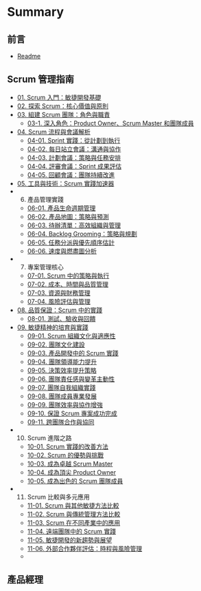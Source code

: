# Summary

## 前言
* [Readme](README.md)


## Scrum 管理指南
* [01. Scrum 入門：敏捷開發基礎](/Scrum/Scrum-01-introduction.md)
* [02. 探索 Scrum：核心價值與原則](/Scrum/Scrum-02-values.md)
* [03. 組建 Scrum 團隊：角色與職責](/Scrum/Scrum-03-00-roles.md)
  * [03-1. 深入角色：Product Owner、Scrum Master 和團隊成員](/Scrum/Scrum-03-01-roles-details.md)
* [04. Scrum 流程與會議解析](/Scrum/Scrum-04-00-process.md)
  * [04-01. Sprint 實踐：從計劃到執行](/Scrum/Scrum-04-01-sprint.md)
  * [04-02. 每日站立會議：溝通與協作](/Scrum/Scrum-04-02-daily-standup.md)
  * [04-03. 計劃會議：策略與任務安排](/Scrum/Scrum-04-03-planning-meeting.md)
  * [04-04. 評審會議：Sprint 成果評估](/Scrum/Scrum-04-04-review-meeting.md)
  * [04-05. 回顧會議：團隊持續改進](/Scrum/Scrum-04-05-retrospective.md)
* [05. 工具與技術：Scrum 實踐加速器](/Scrum/Scrum-05-tools.md)
* 06. 產品管理實踐
  * [06-01. 產品生命週期管理](/Scrum/Scrum-06-01-product-lifecycle.md)
  * [06-02. 產品地圖：策略與預測](/Scrum/Scrum-06-02-roadmap.md)
  * [06-03. 待辦清單：高效組織與管理](/Scrum/Scrum-06-03-backlog.md)
  * [06-04. Backlog Grooming：策略與規劃](/Scrum/Scrum-06-04-backlog-grooming.md)
  * [06-05. 任務分派與優先順序估計](/Scrum/Scrum-06-05-estimation.md)
  * [06-06. 速度與燃盡圖分析](/Scrum/Scrum-06-06-velocity.md)
* 07. 專案管理核心
  * [07-01. Scrum 中的策略與執行](/Scrum/Scrum-07-01-strategy-planning.md)
  * [07-02. 成本、時間與品質管理](/Scrum/Scrum-07-02-cost-time-quality.md)
  * [07-03. 資源與財務管理](/Scrum/Scrum-07-03-resource-financial.md)
  * [07-04. 風險評估與管理](/Scrum/Scrum-07-04-risk-assessment.md)
* [08. 品質保證：Scrum 中的實踐](/Scrum/Scrum-08-00-quality-assurance.md)
  * [08-01. 測試、驗收與回饋](/Scrum/Scrum-08-01-testing-acceptance.md)
* [09. 敏捷精神的培育與實踐](/Scrum/Scrum-09-00-agile-spirit.md)
  * [09-01. Scrum 組織文化與適應性](/Scrum/Scrum-09-01-organization.md)
  * [09-02. 團隊文化建設](/Scrum/Scrum-09-02-team-culture.md)
  * [09-03. 產品開發中的 Scrum 實踐](/Scrum/Scrum-09-03-product-development.md)
  * [09-04. 團隊領導能力提升](/Scrum/Scrum-09-04-leadership.md)
  * [09-05. 決策效率提升策略](/Scrum/Scrum-09-05-decision-making.md)
  * [09-06. 團隊責任感與變革主動性](/Scrum/Scrum-09-06-accountability.md)
  * [09-07. 團隊自我組織實踐](/Scrum/Scrum-09-07-self-organization.md)
  * [09-08. 團隊成員專業發展](/Scrum/Scrum-09-08-professional-development.md)
  * [09-09. 團隊效率與協作增強](/Scrum/Scrum-09-09-team-efficiency.md)
  * [09-10. 保證 Scrum 專案成功完成](/Scrum/Scrum-09-10-project-completion.md)
  * [09-11. 跨團隊合作與協同](/Scrum/Scrum-09-11-collaboration.md)
* 10. Scrum 進階之路
  * [10-01. Scrum 實踐的改善方法](/Scrum/Scrum-10-01-improvement.md)
  * [10-02. Scrum 的優勢與挑戰](/Scrum/Scrum-10-02-pros-cons.md)
  * [10-03. 成為卓越 Scrum Master](/Scrum/Scrum-10-03-master.md)
  * [10-04. 成為頂尖 Product Owner](/Scrum/Scrum-10-04-owner.md)
  * [10-05. 成為出色的 Scrum 團隊成員](/Scrum/Scrum-10-05-team-member.md)
* 11. Scrum 比較與多元應用
  * [11-01. Scrum 與其他敏捷方法比較](/Scrum/Scrum-11-01-comparison-agile.md)
  * [11-02. Scrum 與傳統管理方法比較](/Scrum/Scrum-11-02-comparison-traditional.md)
  * [11-03. Scrum 在不同產業中的應用](/Scrum/Scrum-11-03-industry-application.md)
  * [11-04. 遠端團隊中的 Scrum 實踐](/Scrum/Scrum-11-04-remote.md)
  * [11-05. 敏捷開發的新趨勢與展望](/Scrum/Scrum-11-05-agile-trends.md)
  * [11-06. 外部合作夥伴評估：時程與風險管理](/Scrum/Scrum-11-06-vendor-assessment.md)
  * 
## 產品經理